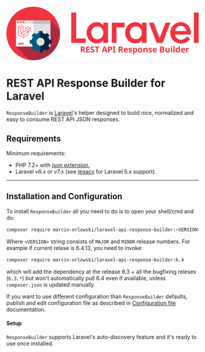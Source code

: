 ![REST API Response Builder for Laravel](img/logo.png)

# REST API Response Builder for Laravel #

 `ResponseBuilder` is [Laravel](https://laravel.com/)'s helper designed to build
 nice, normalized and easy to consume REST API JSON responses.

## Requirements ##

 Minimum requirements:

  * PHP 7.2+ with [json extension](https://www.php.net/manual/en/book.json.php),
  * Laravel v6.x or v7.x (see [legacy](legacy.md) for Laravel 5.x support).

----

## Installation and Configuration ##

 To install `ResponseBuilder` all you need to do is to open your shell/cmd and do:

```bash
composer require marcin-orlowski/laravel-api-response-builder:<VERSION>
```

 Where `<VERSION>` string consists of `MAJOR` and `MINOR` release numbers. For
 example if current relase is 6.4.13, you need to invoke:

```bash
composer require marcin-orlowski/laravel-api-response-builder:6.4
```

 which will add  the dependency at the release 6.3 + all the bugfixing releses
 (`6.3.*`) but won't automatically pull 6.4 even if available, unless
 `composer.json` is updated manually.

 If you want to use different configuration than `ResponseBuilder` defaults,
 publish and edit configuration file as described in [Configuration file](config.md)
 documentation.

#### Setup ####

 `ResponseBuilder` supports Laravel's auto-discovery feature and it's ready to use once
 installed.


